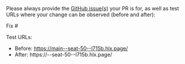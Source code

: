 Please always provide the [GitHub issue(s)](../issues) your PR is for, as well as test URLs where your change can be observed (before and after):

Fix #<gh-issue-id>

Test URLs:
- Before: https://main--seat-50--l715b.hlx.page/
- After: https://<branch>--seat-50--l715b.hlx.page/
